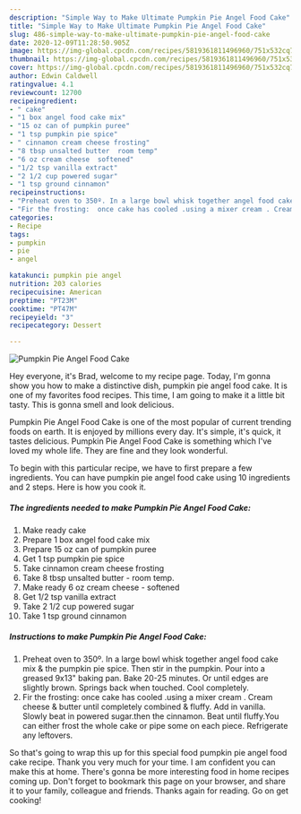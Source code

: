 ```yaml
---
description: "Simple Way to Make Ultimate Pumpkin Pie Angel Food Cake"
title: "Simple Way to Make Ultimate Pumpkin Pie Angel Food Cake"
slug: 486-simple-way-to-make-ultimate-pumpkin-pie-angel-food-cake
date: 2020-12-09T11:28:50.905Z
image: https://img-global.cpcdn.com/recipes/5819361811496960/751x532cq70/pumpkin-pie-angel-food-cake-recipe-main-photo.jpg
thumbnail: https://img-global.cpcdn.com/recipes/5819361811496960/751x532cq70/pumpkin-pie-angel-food-cake-recipe-main-photo.jpg
cover: https://img-global.cpcdn.com/recipes/5819361811496960/751x532cq70/pumpkin-pie-angel-food-cake-recipe-main-photo.jpg
author: Edwin Caldwell
ratingvalue: 4.1
reviewcount: 12700
recipeingredient:
- " cake"
- "1 box angel food cake mix"
- "15 oz can of pumpkin puree"
- "1 tsp pumpkin pie spice"
- " cinnamon cream cheese frosting"
- "8 tbsp unsalted butter  room temp"
- "6 oz cream cheese  softened"
- "1/2 tsp vanilla extract"
- "2 1/2 cup powered sugar"
- "1 tsp ground cinnamon"
recipeinstructions:
- "Preheat oven to 350º. In a large bowl whisk together angel food cake mix &amp; the pumpkin pie spice.  Then stir in the pumpkin.  Pour into a greased 9x13&#34; baking pan. Bake 20-25 minutes.  Or until edges are slightly brown. Springs back when touched.  Cool completely."
- "Fir the frosting:  once cake has cooled .using a mixer cream . Cream cheese &amp; butter until completely combined &amp; fluffy. Add in vanilla. Slowly beat in powered sugar.then the cinnamon.  Beat until fluffy.You can either frost the whole cake or pipe some on each piece. Refrigerate any leftovers."
categories:
- Recipe
tags:
- pumpkin
- pie
- angel

katakunci: pumpkin pie angel 
nutrition: 203 calories
recipecuisine: American
preptime: "PT23M"
cooktime: "PT47M"
recipeyield: "3"
recipecategory: Dessert

---
```



![Pumpkin Pie Angel Food Cake](https://img-global.cpcdn.com/recipes/5819361811496960/751x532cq70/pumpkin-pie-angel-food-cake-recipe-main-photo.jpg)

Hey everyone, it's Brad, welcome to my recipe page. Today, I'm gonna show you how to make a distinctive dish, pumpkin pie angel food cake. It is one of my favorites food recipes. This time, I am going to make it a little bit tasty. This is gonna smell and look delicious.

Pumpkin Pie Angel Food Cake is one of the most popular of current trending foods on earth. It is enjoyed by millions every day. It's simple, it's quick, it tastes delicious. Pumpkin Pie Angel Food Cake is something which I've loved my whole life. They are fine and they look wonderful.




To begin with this particular recipe, we have to first prepare a few ingredients. You can have pumpkin pie angel food cake using 10 ingredients and 2 steps. Here is how you cook it.

<!--inarticleads1-->

##### The ingredients needed to make Pumpkin Pie Angel Food Cake:

1. Make ready  cake
1. Prepare 1 box angel food cake mix
1. Prepare 15 oz can of pumpkin puree
1. Get 1 tsp pumpkin pie spice
1. Take  cinnamon cream cheese frosting
1. Take 8 tbsp unsalted butter - room temp.
1. Make ready 6 oz cream cheese - softened
1. Get 1/2 tsp vanilla extract
1. Take 2 1/2 cup powered sugar
1. Take 1 tsp ground cinnamon




<!--inarticleads2-->

##### Instructions to make Pumpkin Pie Angel Food Cake:

1. Preheat oven to 350º. In a large bowl whisk together angel food cake mix &amp; the pumpkin pie spice.  Then stir in the pumpkin.  Pour into a greased 9x13&#34; baking pan. Bake 20-25 minutes.  Or until edges are slightly brown. Springs back when touched.  Cool completely.
1. Fir the frosting:  once cake has cooled .using a mixer cream . Cream cheese &amp; butter until completely combined &amp; fluffy. Add in vanilla. Slowly beat in powered sugar.then the cinnamon.  Beat until fluffy.You can either frost the whole cake or pipe some on each piece. Refrigerate any leftovers.




So that's going to wrap this up for this special food pumpkin pie angel food cake recipe. Thank you very much for your time. I am confident you can make this at home. There's gonna be more interesting food in home recipes coming up. Don't forget to bookmark this page on your browser, and share it to your family, colleague and friends. Thanks again for reading. Go on get cooking!
